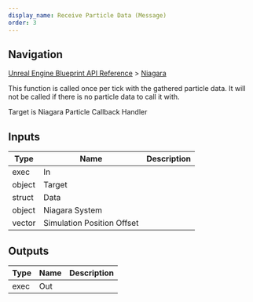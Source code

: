 ```yaml
---
display_name: Receive Particle Data (Message)
order: 3
---
```

## Navigation

[Unreal Engine Blueprint API Reference](https://dev.epicgames.com/documentation/en-us/unreal-engine/BlueprintAPI) > [Niagara](https://dev.epicgames.com/documentation/en-us/unreal-engine/BlueprintAPI/Niagara)

This function is called once per tick with the gathered particle data. It will not be called if there is no particle data to call it with.

Target is Niagara Particle Callback Handler

## Inputs

| Type | Name | Description |
| --- | --- | --- |
| exec | In |  |
| object | Target |  |
| struct | Data |  |
| object | Niagara System |  |
| vector | Simulation Position Offset |  |

## Outputs

| Type | Name | Description |
| --- | --- | --- |
| exec | Out |  |
